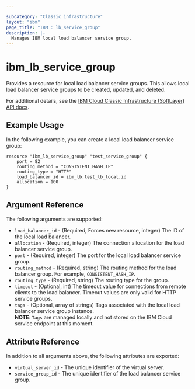 ```yaml
---

subcategory: "Classic infrastructure"
layout: "ibm"
page_title: "IBM : lb_service_group"
description: |-
  Manages IBM local load balancer service group.
---
```


# ibm\_lb_service_group

Provides a resource for local load balancer service groups. This allows local load balancer service groups to be created, updated, and deleted.

For additional details, see the [IBM Cloud Classic Infrastructure (SoftLayer) API docs](http://sldn.softlayer.com/reference/datatypes/SoftLayer_Network_Application_Delivery_Controller_LoadBalancer_Service_Group).

## Example Usage

In the following example, you can create a local load balancer service group:

```hcl
resource "ibm_lb_service_group" "test_service_group" {
    port = 82
    routing_method = "CONSISTENT_HASH_IP"
    routing_type = "HTTP"
    load_balancer_id = ibm_lb.test_lb_local.id
    allocation = 100
}
```

## Argument Reference

The following arguments are supported:

* `load_balancer_id` - (Required, Forces new resource, integer) The ID of the local load balancer.
* `allocation` - (Required, integer) The connection allocation for the load balancer service group.
* `port` - (Required, integer) The port for the local load balancer service group.
* `routing_method` - (Required, string) The routing method for the load balancer group. For example, `CONSISTENT_HASH_IP`.
* `routing_type` - (Required, string) The routing type for the group.
* `timeout` - (Optional, int) The timeout value for connections from remote clients to the load balancer. Timeout values are only valid for HTTP service groups. 
* `tags` - (Optional, array of strings) Tags associated with the local load balancer service group instance.  
  **NOTE**: `Tags` are managed locally and not stored on the IBM Cloud service endpoint at this moment.

## Attribute Reference

In addition to all arguments above, the following attributes are exported:

* `virtual_server_id` - The unique identifier of the virtual server.
* `service_group_id` - The unique identifier of the load balancer service group.
